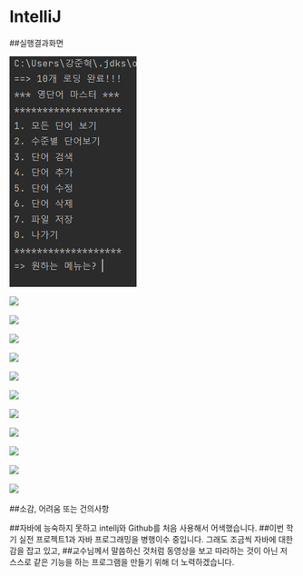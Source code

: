 # IntelliJ
##실행결과화면

![](home.PNG)

![](function4-1.PNG)

![](function1-1.PNG)

![](function4-2.PNG)

![](function1-2.PNG)

![](function0.PNG)

![](function5.PNG)

![](function6.PNG)

![](function7.PNG)

![](function1-3.PNG)

![](function2.PNG)

![](function3.PNG)



##소감, 어려움 또는 건의사항

##자바에 능숙하지 못하고 intellj와 Github를 처음 사용해서 어색했습니다.
##이번 학기 실전 프로젝트1과 자바 프로그래밍을 병행이수 중입니다. 그래도 조금씩 자바에 대한 감을 잡고 있고,
##교수님께서 말씀하신 것처럼 동영상을 보고 따라하는 것이 아닌 저 스스로 같은 기능을 하는 프로그램을 만들기 위해 더 노력하겠습니다.
